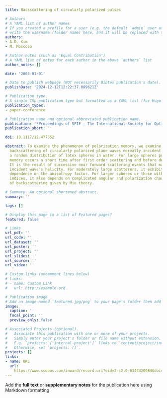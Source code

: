 ```yaml
---
title: Backscattering of circularly polarized pulses

# Authors
# A YAML list of author names
# If you created a profile for a user (e.g. the default `admin` user at `content/authors/admin/`), 
# write the username (folder name) here, and it will be replaced with their full name and linked to their profile.
authors:
- A.D. Kim
- M. Moscoso

# Author notes (such as 'Equal Contribution')
# A YAML list of notes for each author in the above `authors` list
author_notes: []

date: '2003-01-01'

# Date to publish webpage (NOT necessarily Bibtex publication's date).
publishDate: '2024-12-12T12:22:37.089621Z'

# Publication type.
# A single CSL publication type but formatted as a YAML list (for Hugo requirements).
publication_types:
- paper-conference

# Publication name and optional abbreviated publication name.
publication: '*Proceedings of SPIE - The International Society for Optical Engineering*'
publication_short: ''

doi: 10.1117/12.477652

abstract: To examine the phenomenon of polarization memory, we examine time resolved
  backscattering of circularly polarized plane waves normally incident on a slab containing
  a random distribution of latex spheres in water. For large spheres polarization
  memory occurs a short time after first order scattering and before depolarization.
  It is the result of successive near forward scattering events that maintain the
  incident wave's helicity. For moderately large scatterers, it exhibits a simple
  dependence on the anisotropy factor. For larger spheres or those with higher refractive
  indices, it also depends on complicated angular and polarization characteristics
  of backscattering given by Mie theory.

# Summary. An optional shortened abstract.
summary: ''

tags: []

# Display this page in a list of Featured pages?
featured: false

# Links
url_pdf: ''
url_code: ''
url_dataset: ''
url_poster: ''
url_project: ''
url_slides: ''
url_source: ''
url_video: ''

# Custom links (uncomment lines below)
# links:
# - name: Custom Link
#   url: http://example.org

# Publication image
# Add an image named `featured.jpg/png` to your page's folder then add a caption below.
image:
  caption: ''
  focal_point: ''
  preview_only: false

# Associated Projects (optional).
#   Associate this publication with one or more of your projects.
#   Simply enter your project's folder or file name without extension.
#   E.g. `projects: ['internal-project']` links to `content/project/internal-project/index.md`.
#   Otherwise, set `projects: []`.
projects: []
links:
- name: URL
  url: 
    https://www.scopus.com/inward/record.uri?eid=2-s2.0-0344420084&doi=10.1117%2f12.477652&partnerID=40&md5=d1cd7780a14ba1610c4cf3534fb0beb6
---
```


Add the **full text** or **supplementary notes** for the publication here using Markdown formatting.
